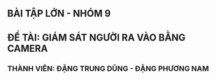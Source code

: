 ## BÀI TẬP LỚN - NHÓM 9
## ĐỀ TÀI: GIÁM SÁT NGƯỜI RA VÀO BẰNG CAMERA
### THÀNH VIÊN: ĐẶNG TRUNG DŨNG - ĐẶNG PHƯƠNG NAM
